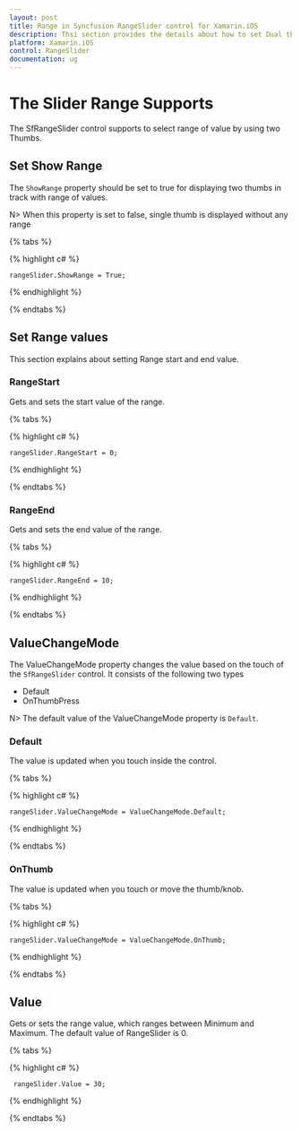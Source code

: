 ```yaml
---
layout: post
title: Range in Syncfusion RangeSlider control for Xamarin.iOS
description: Thsi section provides the details about how to set Dual thumb slider and its ranges in RangeSlider control.
platform: Xamarin.iOS
control: RangeSlider
documentation: ug
---
```


# The Slider Range Supports

The SfRangeSlider control supports to select range of value by using two Thumbs.

## Set Show Range

The `ShowRange` property should be set to true for displaying two thumbs in track with range of values.

N> When this property is set to false, single thumb is displayed without any range 

{% tabs %}

{% highlight c# %}

	rangeSlider.ShowRange = True;

{% endhighlight %}

{% endtabs %}

## Set Range values

This section explains about setting Range start and end value.

### RangeStart

Gets and sets the start value of the range.

{% tabs %}

{% highlight c# %}

	rangeSlider.RangeStart = 0;

{% endhighlight %}

{% endtabs %}

### RangeEnd

Gets and sets the end value of the range.

{% tabs %}

{% highlight c# %}

	rangeSlider.RangeEnd = 10;

{% endhighlight  %}

{% endtabs %} 

## ValueChangeMode

The ValueChangeMode property changes the value based on the touch of the `SfRangeSlider` control. It consists of the following two types

* Default
* OnThumbPress

N> The default value of the ValueChangeMode property is `Default`.


### Default

The value is updated when you touch inside the control.

{% tabs %}

{% highlight c# %}

	rangeSlider.ValueChangeMode = ValueChangeMode.Default;

{% endhighlight %}

{% endtabs %}


### OnThumb

The value is updated when you touch or move the thumb/knob.

{% tabs %}

{% highlight c# %}

	rangeSlider.ValueChangeMode = ValueChangeMode.OnThumb;

{% endhighlight %}

{% endtabs %}

## Value

Gets or sets the range value, which ranges between Minimum and Maximum. The default value of RangeSlider is 0.

{% tabs %}

{% highlight c# %}

	 rangeSlider.Value = 30;

{% endhighlight %}

{% endtabs %}
